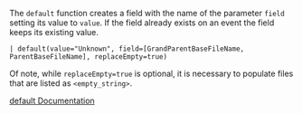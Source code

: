 The `default`  function creates a field with the name of the parameter `field` setting its value to `value`. If the field already exists on an event the field keeps its existing value.

```
| default(value="Unknown", field=[GrandParentBaseFileName, ParentBaseFileName], replaceEmpty=true)
```

Of note, while `replaceEmpty=true` is optional, it is necessary to populate files that are listed as `<empty_string>`.


[default Documentation](https://library.humio.com/data-analysis/functions-default.html)
